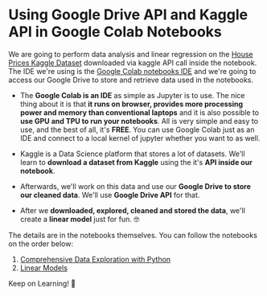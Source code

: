 # Using Google Drive API and Kaggle API in Google Colab Notebooks

We are going to perform data analysis and linear regression on the [House Prices Kaggle Dataset](https://www.kaggle.com/c/house-prices-advanced-regression-techniques) downloaded via kaggle API call inside the notebook. The IDE we're using is the [Google Colab notebooks IDE](https://colab.research.google.com/notebooks/intro.ipynb) and we're going to access our Google Drive to store and retrieve data used in the notebooks.

- The **Google Colab is an IDE** as simple as Jupyter is to use. The nice thing about it is that **it runs on browser, provides more processing power and memory than conventional laptops** and it is also possible to **use GPU and TPU to run your notebooks**. All is very simple and easy to use, and the best of all, it's **FREE**. You can use Google Colab just as an IDE and connect to a local kernel of jupyter whether you want to as well.

- Kaggle is a Data Science platform that stores a lot of datasets. We'll learn to **download a dataset from Kaggle** using the it's **API inside our notebook**. 

- Afterwards, we'll work on this data and use our **Google Drive to store our cleaned data**. We'll use **Google Drive API** for that.

- After we **downloaded, explored, cleaned and stored the data**, we'll create a **linear model** just for fun. :nerd_face:

The details are in the notebooks themselves. You can follow the notebooks on the order below:

1. [Comprehensive Data Exploration with Python](https://github.com/paulocressoni/explLinRegColabKaggle/blob/master/comprehensive_data_exploration_with_python.ipynb)
2. [Linear Models](https://github.com/paulocressoni/explLinRegColabKaggle/blob/master/Linear_models_after_data_exploration.ipynb)

Keep on Learning! :mechanical_arm:
